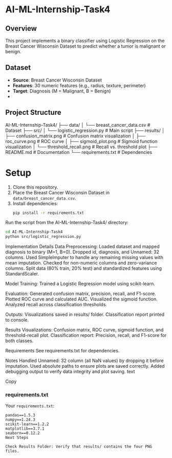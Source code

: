 # AI-ML-Internship-Task4

## Overview
This project implements a binary classifier using Logistic Regression on the Breast Cancer Wisconsin Dataset to predict whether a tumor is malignant or benign.

## Dataset
- **Source**: Breast Cancer Wisconsin Dataset
- **Features**: 30 numeric features (e.g., radius, texture, perimeter)
- **Target**: Diagnosis (M = Malignant, B = Benign)
- 
## Project Structure
AI-ML-Internship-Task4/
├── data/
│   └── breast_cancer_data.csv  # Dataset
├── src/
│   └── logistic_regression.py  # Main script
├── results/
│   ├── confusion_matrix.png    # Confusion matrix visualization
│   ├── roc_curve.png           # ROC curve
│   ├── sigmoid_plot.png        # Sigmoid function visualization
│   └── threshold_recall.png     # Recall vs. threshold plot
├── README.md                   # Documentation
└── requirements.txt            # Dependencies

# Setup
1. Clone this repository.
2. Place the Breast Cancer Wisconsin Dataset in `data/breast_cancer_data.csv`.
3. Install dependencies:
   ```bash
   pip install -r requirements.txt
Run the script from the AI-ML-Internship-Task4/ directory:
```bash
cd AI-ML-Internship-Task4
python src/logistic_regression.py

```

Implementation Details
Data Preprocessing:
Loaded dataset and mapped diagnosis to binary (M=1, B=0).
Dropped id, diagnosis, and Unnamed: 32 columns.
Used SimpleImputer to handle any remaining missing values with mean imputation.
Checked for non-numeric columns and zero-variance columns.
Split data (80% train, 20% test) and standardized features using StandardScaler.

Model Training:
Trained a Logistic Regression model using scikit-learn.

Evaluation:
Generated confusion matrix, precision, recall, and F1-score.
Plotted ROC curve and calculated AUC.
Visualized the sigmoid function.
Analyzed recall across classification thresholds.

Outputs:
Visualizations saved in results/ folder.
Classification report printed to console.

Results
Visualizations: Confusion matrix, ROC curve, sigmoid function, and threshold-recall plot.
Classification report: Precision, recall, and F1-score for both classes.

Requirements
See requirements.txt for dependencies.

Notes
Handled Unnamed: 32 column (all NaN values) by dropping it before imputation.
Used absolute paths to ensure plots are saved correctly.
Added debugging output to verify data integrity and plot saving.
text

Copy

### requirements.txt
Your `requirements.txt`:
```
pandas==1.5.3
numpy==1.24.3
scikit-learn==1.2.2
matplotlib==3.7.1
seaborn==0.12.2
Next Steps

Check Results Folder: Verify that results/ contains the four PNG files.
```
